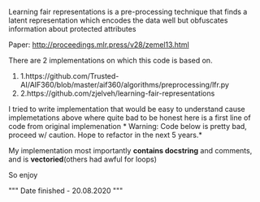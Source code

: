 Learning fair representations is a pre-processing technique that finds a
latent representation which encodes the data well but obfuscates information
about protected attributes

Paper: http://proceedings.mlr.press/v28/zemel13.html

There are 2 implementations on which this code is based on.
<ol>
  <li>1.https://github.com/Trusted-AI/AIF360/blob/master/aif360/algorithms/preprocessing/lfr.py</li>
  <li>2.https://github.com/zjelveh/learning-fair-representations</li>
</ol>
I tried to write implementation that would be easy to understand cause implemetations above where quite bad to be honest here is a first line of code from original implemenation   
* Warning: Code below is pretty bad, proceed w/ caution. Hope to refactor in the next 5 years.*

My implementation most importantly **contains docstring** and comments, and is **vectoried**(others had awful for loops)

So enjoy

"""
Date finished - 20.08.2020
"""

